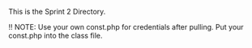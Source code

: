 This is the Sprint 2 Directory.



!! NOTE:
Use your own const.php for credentials after pulling.
Put your const.php into the class file.



